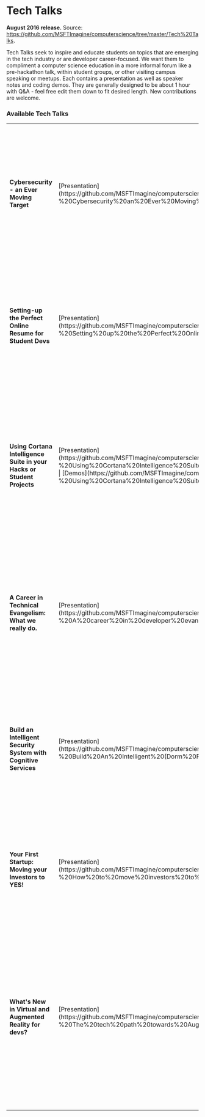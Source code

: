 <html lang="en">
   <head>
      <meta charset="utf-8">
      <meta http-equiv="X-UA-Compatible" content="IE=edge">
      <meta name="viewport" content="width=device-width, initial-scale=1">
      <title>Academic Resources / Tech Talks</title>
	  <link rel="stylesheet" href="style.css">
   </head>
   <body id="home">
      <div class="container">
         <div class="jumbotron">
            <h1>Tech Talks</h1>
            <p><b>August 2016 release.</b> Source: <a href="https://github.com/MSFTImagine/computerscience/tree/master/Tech%20Talks">https://github.com/MSFTImagine/computerscience/tree/master/Tech%20Talks</a>.</p>
            <p>
            Tech Talks seek to inspire and educate students on topics that are emerging in the tech industry or are developer career-focused. We want them to compliment a computer science education in a more informal forum like a pre-hackathon talk, within student groups, or other visiting campus speaking or meetups. Each contains a presentation as well as speaker notes and coding demos. They are generally designed to be about 1 hour with Q&A - feel free edit them down to fit desired length. New contributions are welcome.
            </p>
	 </div>
         </div>
         <div class="panel panel-default">
            <div class="panel-heading">
               <h3 class="panel-title">Available Tech Talks</h3>
            </div>
            <div class="panel-body">
               <table class="table table-bordered table-striped table-hover">
					<tr>
					   <td><b>Cybersecurity - an Ever Moving Target</b></td>
					   <td>[Presentation](https://github.com/MSFTImagine/computerscience/blob/master/Tech%20Talks/Tech%20Talk%20-%20Cybersecurity%20an%20Ever%20Moving%20Target.pptx)</td>
					   <td>Black hats, White hats, the Dark Web, Bitcoin. What do they all have in-common? Cybersecurity is one of the fastest growing careers for developers. This talk is all about what hacking really means: motivations, scale, attack vectors, and countermeasures.</td>
					</tr>
					<tr>
					   <td><b>Setting-up the Perfect Online Resume for Student Devs</b></td>
					   <td>[Presentation](https://github.com/MSFTImagine/computerscience/blob/master/Tech%20Talks/Tech%20Talk%20-%20Setting%20up%20the%20Perfect%20Online%20Resume%20for%20Student%20Devs.pptx)</td>
					   <td>Ready to share your talent with startups, agencies, and big tech companies? There's nothing better than <i>showing</i> them. Take the first step by creating your own online resume and portfolio of projects, hosted in the Azure Cloud. </td>
					</tr>
					<tr>
					   <td><b>Using Cortana Intelligence Suite in your Hacks or Student Projects</b></td>
					   <td>[Presentation](https://github.com/MSFTImagine/computerscience/blob/master/Tech%20Talks/Tech%20Talk%20-%20Using%20Cortana%20Intelligence%20Suite%20in%20your%20Hacks%20or%20Student%20Projects.pptx) | [Demos](https://github.com/MSFTImagine/computerscience/blob/master/Tech%20Talks/Demos%20-%20Using%20Cortana%20Intelligence%20Suite%20in%20your%20Hacks%20or%20Student%20Projects.zip)</td>
					   <td>Want to make your apps more intelligent with minimal additional work? Today's cloud has the power to help you create something more <i>human</i>. Learn about the characteristics of an intelligent app and see some great demos of what's possible with contextual vision, speech, knowledge, language, and search.</td>
					</tr>
										<tr>
					   <td><b>A Career in Technical Evangelism: What we really do.</b></td>
					   <td>[Presentation](https://github.com/MSFTImagine/computerscience/blob/master/Tech%20Talks/Tech%20Talk%20-%20A%20career%20in%20developer%20evangelism.pptx)</td>
					   <td>Do you love sharing technology with other people as much as you love building things yourself? Want to help others be successful while building your commmunication and coding skills in parallel? Learn about this exciting career path from people who live it everyday. </td>
					</tr>
										<tr>
					   <td><b>Build an Intelligent <Dorm Room> Security System with Cognitive Services</b></td>
					   <td>[Presentation](https://github.com/MSFTImagine/computerscience/blob/master/Tech%20Talks/Tech%20Talk%20-%20Build%20An%20Intelligent%20(Dorm%20Room)%20Security%20System.pptx) </td>
					   <td>Welcome your friends, know your foes with a fun and intelligent "internet of things" project using a Raspberry Pi, Windows 10, Microsoft Azure, and a few cheap components. The skills you build may very well be a bigger step towards your career in making.</td>
					</tr>
										<tr>
					   <td><b>Your First Startup: Moving your Investors to YES!</b></td>
					   <td>[Presentation](https://github.com/MSFTImagine/computerscience/blob/master/Tech%20Talks/Tech%20Talk%20-%20How%20to%20move%20investors%20to%20Yes.pptx)</td>
					   <td>Thinking about building the next great thing? Deciding to bootstrap or raise some capital? This talk guides you through the realities, the process, and how to pitch investors towards your big career breakthrough. </td>
					</tr>
										<tr>
					   <td><b>What's New in Virtual and Augmented Reality for devs?</b></td>
					   <td>[Presentation](https://github.com/MSFTImagine/computerscience/blob/master/Tech%20Talks/Tech%20Talk%20-%20The%20tech%20path%20towards%20Augmented%20and%20Virtual%20Reality.pptx)</td>
					   <td>You can't have a conversation about emerging tech without virtual and augmented reality quickly coming up. But did you know that developers have been experimenting with it for decades? Learn about past experiences that paved the way and why now is the time for mixed reality experiences to explode in popularity and potential.  </td>
					</tr>
				 </table>
			</div>
      </div>
   </body>
</html>

